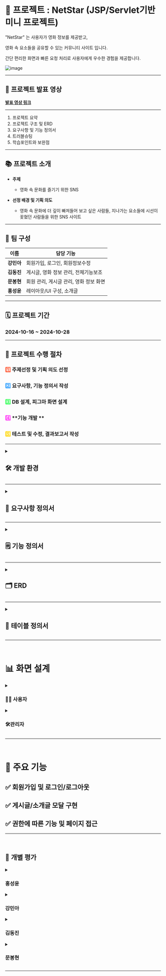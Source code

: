 # 🎥 **프로젝트 : NetStar (JSP/Servlet기반 미니 프로젝트)**

<p>"NetStar" 는 사용자가 영화 정보를 제공받고, </p>
<p>영화 속 요소들을 공유할 수 있는 커뮤니티 사이트 입니다.</p>
<p>간단 편리한 화면과 빠른 요청 처리로 사용자에게 우수한 경험을 제공합니다.</p>

![image](https://github.com/user-attachments/assets/a7e9584d-44b8-4213-bf13-9c3dc7c9de45)

---

## 🎥 **프로젝트 발표 영상**  
<a href="https://youtu.be/tROcWjKgmTU?si=jT7TXKWd8OXaBon-" target="_blank">**발표 영상 링크**</a>
 
---

1. 프로젝트 요약
2. 프로젝트 구조 및 ERD
3. 요구사항 및 기능 정의서
4. 트러블슈팅
5. 학습포인트와 보완점

---

## 📚 **프로젝트 소개**
- **주제**
    - 영화 속 문화를 즐기기 위한 SNS
    
- **선정 배경 및 기획 의도**
    -  영화 속 문화에 더 깊이 빠져들어 보고 싶은 사람들, 지나가는 요소들에 시선이 꽂혔던 사람들을 위한 SNS 사이트
    
---

## 👥 **팀 구성**
| **이름**   | **담당 기능**                       |
|-----------|----------------------------------|
| **강민아** | 회원가입, 로그인, 회원정보수정 |
| **김동진** | 게시글, 영화 정보 관리, 전체기능보조 |
| **문봉현** | 회원 관리, 게시글 관리, 영화 정보 화면  |
| **홍성윤** | 레이아웃/UI 구성, 소개글 |

---

## 🗓️ **프로젝트 기간**
###  **2024-10-16 ~ 2024-10-28**

---
## 🚀 **프로젝트 수행 절차**
 ### <span style="color:#FF5733;">1️⃣</span> **주제선정 및 기획 의도 선정**  
 ### <span style="color:#33A1FF;">2️⃣</span> **요구사항, 기능 정의서 작성**  
 ### <span style="color:#33FF57;">3️⃣</span> **DB 설계, 피그마 화면 설계**  
 ### <span style="color:#FF33F6;">4️⃣</span> **기능 개발 **  
 ### <span style="color:#FFD700;">5️⃣</span> **테스트 및 수정, 결과보고서 작성**


---

<details>
<summary><h2>🛠️ <strong>개발 환경</strong></h2></summary>
  
  
  ![image](https://github.com/user-attachments/assets/1cfc0400-5d5f-4bc4-8576-62a5df548cc6)

</details>


---

<details>
<summary><h2>📑 <strong>요구사항 정의서</strong></h2></summary>
  
   ![image](https://github.com/user-attachments/assets/6b4ea707-a130-44b6-b6e4-b075bd58ada7)
</details>



---

<details>
<summary><h2>🗒️ <strong>기능 정의서</strong></h2></summary>
  
  ![image](https://github.com/user-attachments/assets/6c2567ac-311a-4c91-942e-78efc60e736a)
  ![image](https://github.com/user-attachments/assets/4b734027-7a78-464b-9d2b-e80753845417)
  ![image](https://github.com/user-attachments/assets/56eb3a57-564a-4709-815f-a94bc0585cdd)
  ![image](https://github.com/user-attachments/assets/9d6fe3d6-bb45-4f49-ac62-823ee5840872)

</details>



---

<details>
<summary><h2>🗂️ <strong>ERD</strong></h2></summary>
  
 ![image](https://github.com/user-attachments/assets/119fd5e7-db40-4377-a8cf-95e2704693b0)

</details>

---

<details>
  <summary><h2>📃 <strong>테이블 정의서</strong></h2></summary>

  **users**  
  ![image](https://github.com/user-attachments/assets/4e0c97c4-7e48-4ca8-a41b-625d3bb49eb6)


  **rules**  
  ![image](https://github.com/user-attachments/assets/bef8e83e-000f-4c14-b12f-03a814496d36)


  **posts**  
  ![image](https://github.com/user-attachments/assets/19c78c63-fa27-4db1-8493-e882e4238260)


  **files**  
  ![image](https://github.com/user-attachments/assets/9f549975-621c-4767-b26a-ed894edc7e23)


  **replies**  
  ![image](https://github.com/user-attachments/assets/2b903ba9-ad2c-4e0e-bffb-9ed76670496b)


  **tokens**  
  ![image](https://github.com/user-attachments/assets/14992b2f-10db-4be2-853a-dd9d896a0788)


  **movies**  
  ![image](https://github.com/user-attachments/assets/74c77eda-1f15-4003-b858-2907c0f7d6e9)


  **keywords**  
  ![image](https://github.com/user-attachments/assets/4705fda0-aef2-4ee7-bc7d-693afdd0add0)

</details>                                                                                                                    

---
&nbsp;
# 📊 **화면 설계**

<details>
  <summary><h3>👨‍💻 <strong>사용자</strong></h3></summary>

![image](https://github.com/user-attachments/assets/d60cf186-d21b-42a4-ab31-4307a7b56f10)
![image](https://github.com/user-attachments/assets/d08327eb-b5f0-46a5-aacc-5b37a245ee78)
![image](https://github.com/user-attachments/assets/b313e903-cdb1-4fb4-b062-bfd76b2e8e2a)
![image](https://github.com/user-attachments/assets/f580fb55-ee95-4edd-8dbe-30947e69bbe6)
![image](https://github.com/user-attachments/assets/c7dfcb24-168b-4ca3-a0c6-02e5dc169a39)
![image](https://github.com/user-attachments/assets/6e6db105-b726-40e4-97cf-be9fddf63fff)


</details>

<details>
  <summary><h3>🛠️<strong>관리자</strong></h3></summary>

![image](https://github.com/user-attachments/assets/3627212d-cbb8-4726-80bd-6c680fc5b21a)
![image](https://github.com/user-attachments/assets/4bf0a1f3-8cf5-4ba4-a597-93dc9accf0cc)
![image](https://github.com/user-attachments/assets/924b98bc-163d-4381-a924-ec241b514172)
![image](https://github.com/user-attachments/assets/1cd423c9-2e35-4c23-b20c-89042d1cf74a)
![image](https://github.com/user-attachments/assets/45d0a623-6bbe-4ffb-9278-c68b1ef1d9a1)
![image](https://github.com/user-attachments/assets/36ac3217-61da-435a-94a3-fa9b86096e1d)
![image](https://github.com/user-attachments/assets/12c4096a-bd48-4bf8-a085-e63c660290ef)


</details>



---

&nbsp;
# 🎯 **주요 기능**
## ✅ 회원가입 및 로그인/로그아웃  
## ✅ 게시글/소개글 모달 구현 
## ✅ 권한에 따른 기능 및 페이지 접근


---


&nbsp;
<h2>📝 <strong>개별 평가</strong></h2>


<details>
<summary><h3><strong>홍성윤</strong></h3></summary>

코드로 직접 기능을 구현하는 것이 생각보다 어려웠고 팀 소통에서 적극성의 필요를 느낀 경험이 되었다.

</details>


<details>
<summary><h3><strong>강민아</strong></h3></summary>

수업에서 배웠던 부분을 프로젝트에 병합하는 과정이 어려웠고, 동기와 선생님의 도움을 많이 받아서 ,더 공부를 많이 해야겠다는 생각이 들었다.

</details>


<details>
<summary><h3><strong>김동진</strong></h3></summary>

설계 단계에서 욕심을 부려서 기간 내에 완료하기 힘들었다.  파일 업로드, 이미지 로딩 등 파일 관리 부분이 미흡한 거 같다. 깃허브에서 막히는 부분이 많았다. 공부가 더 필요해 보인다.

</details>


<details>
<summary><h3><strong>문봉현</strong></h3></summary>

관리자 페이지의 디자인의 부족함과 AI의 도움을 받았던 점이 아쉬웠다.
</details>


---


  





